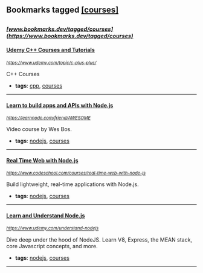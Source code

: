 ## Bookmarks tagged [[courses]](https://www.bookmarks.dev?q=[courses])

_<sup><sup>[www.bookmarks.dev/tagged/courses](https://www.bookmarks.dev/tagged/courses)</sup></sup>_
---
#### [Udemy C++ Courses and Tutorials](https://www.udemy.com/topic/c-plus-plus/)
_<sup>https://www.udemy.com/topic/c-plus-plus/</sup>_

C++ Courses
* **tags**: [cpp](../tagged/cpp.md), [courses](../tagged/courses.md)
---
#### [Learn to build apps and APIs with Node.js](https://learnnode.com/friend/AWESOME)
_<sup>https://learnnode.com/friend/AWESOME</sup>_

Video course by Wes Bos.
* **tags**: [nodejs](../tagged/nodejs.md), [courses](../tagged/courses.md)
---
#### [Real Time Web with Node.js](https://www.codeschool.com/courses/real-time-web-with-node-js)
_<sup>https://www.codeschool.com/courses/real-time-web-with-node-js</sup>_

Build lightweight, real-time applications with Node.js.
* **tags**: [nodejs](../tagged/nodejs.md), [courses](../tagged/courses.md)
---
#### [Learn and Understand Node.js](https://www.udemy.com/understand-nodejs)
_<sup>https://www.udemy.com/understand-nodejs</sup>_

Dive deep under the hood of NodeJS. Learn V8, Express, the MEAN stack, core Javascript concepts, and more.
* **tags**: [nodejs](../tagged/nodejs.md), [courses](../tagged/courses.md)
---
